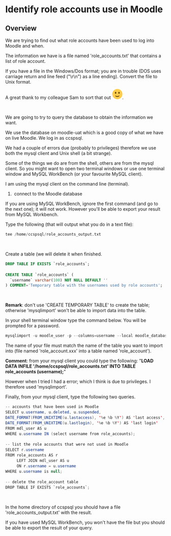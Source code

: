 # Identify role accounts use in Moodle

## Overview

We are trying to find out what role accounts have been used to log into Moodle and when.

The information we have is a file named 'role\_accounts.txt' that contains a list of role account.

If you have a file in the Windows/Dos format; you are in trouble (DOS uses carriage return and line feed ("\\r\\n") as a line ending). Convert the file to Unix format.

A great thank to my colleague Sam to sort that out <img src="images/icons/emoticons/smile.svg" alt="(smile)" class="emoticon emoticon-smile" />.

 

We are going to try to query the database to obtain the information we want.

We use the database on moodle-uat which is a good copy of what we have on live Moodle. We log in as ccspsql.

We had a couple of errors due (probably to privileges) therefore we use both the mysql client and Unix shell (a bit strange).

Some of the things we do are from the shell, others are from the mysql client. So you might want to open two terminal windows or use one terminal window and MySQL WorkBench (or your favourite MySQL client).

I am using the mysql client on the command line (terminal).

1.  connect to the Moodle database

If you are using MySQL WorkBench, ignore the first command (and go to the next one); it will not work. However you'll be able to export your result from MySQL Workbench.

Type the following (that will output what you do in a text file):

``` sql
tee /home/ccspsql/role_accounts_output.txt 
```

 

Create a table (we will delete it when finished. 

``` sql
DROP TABLE IF EXISTS `role_accounts`;
 
CREATE TABLE `role_accounts` (
  `username` varchar(100) NOT NULL DEFAULT ''
) COMMENT='Temporary table with the usernames used by role accounts';
```

 

**Remark**: don't use 'CREATE TEMPORARY TABLE' to create the table; otherwise 'mysqlimport' won't be able to import data into the table.

In your shell terminal window type the command below. You will be prompted for a password.

``` java
mysqlimport -u moodle_user -p --columns=username --local moodle_database  "$HOME/role_accounts.txt"
```

The name of your file must match the name of the table you want to import into (file named 'role\_account.xxx' into a table named 'role\_account').

**Comment**: from your mysql client you could type the following: "**LOAD DATA INFILE '/home/ccspsql/role\_accounts.txt' INTO TABLE role\_accounts (username);**"

However when I tried I had a error; which I think is due to privileges. I therefore used 'mysqlimport'.

Finally, from your mysql client, type the following two queries.

``` java
-- accounts that have been used in Moodle
SELECT u.username, u.deleted, u.suspended, 
DATE_FORMAT(FROM_UNIXTIME(u.lastaccess), '%e %b %Y') AS 'last access',
DATE_FORMAT(FROM_UNIXTIME(u.lastlogin), '%e %b %Y') AS 'last login'
FROM mdl_user AS u
WHERE u.username IN (select username from role_accounts);

-- list the role accounts that were not used in Moodle
SELECT r.username
FROM role_accounts AS r
     LEFT JOIN mdl_user AS u
     ON r.username = u.username
WHERE u.username is null;
 
-- delete the role_account table
DROP TABLE IF EXISTS `role_accounts`;
```

 

In the home directory of ccspsql you should have a file 'role\_accounts\_output.txt' with the result.

If you have used MySQL WorkBench, you won't have the file but you should be able to export the result of your query.

 

 
